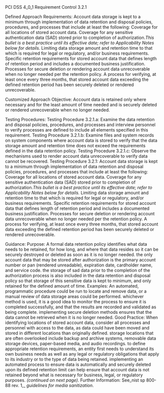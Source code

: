 PCI DSS 4_0_1 Requirement Control 3.2.1

Defined Approach Requirements:
Account data storage is kept to a minimum through implementation of data retention and disposal policies, procedures, and processes that include at least the following: Coverage for all locations of stored account data. Coverage for any sensitive authentication data (SAD) stored prior to completion of authorization._This bullet_ _is a best practice until its effective date; refer to_ _Applicability Notes below for details._ Limiting data storage amount and retention time to that which is required for legal or regulatory, and/or business requirements. Specific retention requirements for stored account data that defines length of retention period and includes a documented business justification. Processes for secure deletion or rendering account data unrecoverable when no longer needed per the retention policy. A process for verifying, at least once every three months, that stored account data exceeding the defined retention period has been securely deleted or rendered unrecoverable.

Customized Approach Objective:
Account data is retained only where necessary and for the least amount of time needed and is securely deleted or rendered unrecoverable when no longer needed.

Testing Procedures:
Testing Procedure 3.2.1.a: Examine the data retention and disposal policies, procedures, and processes and interview personnel to verify processes are defined to include all elements specified in this requirement.
Testing Procedure 3.2.1.b: Examine files and system records on system components where account data is stored to verify that the data storage amount and retention time does not exceed the requirements defined in the data retention policy.
Testing Procedure 3.2.1.c: Observe the mechanisms used to render account data unrecoverable to verify data cannot be recovered.
Testing Procedure 3.2.1: Account data storage is kept to a minimum through implementation of data retention and disposal policies, procedures, and processes that include at least the following: Coverage for all locations of stored account data. Coverage for any sensitive authentication data (SAD) stored prior to completion of authorization._This bullet_ _is a best practice until its effective date; refer to_ _Applicability Notes below for details._ Limiting data storage amount and retention time to that which is required for legal or regulatory, and/or business requirements. Specific retention requirements for stored account data that defines length of retention period and includes a documented business justification. Processes for secure deletion or rendering account data unrecoverable when no longer needed per the retention policy. A process for verifying, at least once every three months, that stored account data exceeding the defined retention period has been securely deleted or rendered unrecoverable.

Guidance:
Purpose: A formal data retention policy identifies what data needs to be retained, for how long, and where that data resides so it can be securely destroyed or deleted as soon as it is no longer needed. the only account data that may be stored after authorization is the primary account number or pan (rendered unreadable), expiration date, cardholder name, and service code. the storage of sad data prior to the completion of the authorization process is also included in the data retention and disposal policy so that storage of this sensitive data is kept to minimum, and only retained for the defined amount of time. Examples: An automated, programmatic procedure could be run to locate and remove data, or a manual review of data storage areas could be performed. whichever method is used, it is a good idea to monitor the process to ensure it is completed successfully, and that the results are recorded and validated as being complete. implementing secure deletion methods ensures that the data cannot be retrieved when it is no longer needed. Good Practice: When identifying locations of stored account data, consider all processes and personnel with access to the data, as data could have been moved and stored in different locations than originally defined. storage locations that are often overlooked include backup and archive systems, removable data storage devices, paper-based media, and audio recordings. to define appropriate retention requirements, an entity first needs to understand its own business needs as well as any legal or regulatory obligations that apply to its industry or to the type of data being retained. implementing an automated process to ensure data is automatically and securely deleted upon its defined retention limit can help ensure that account data is not retained beyond what is necessary for business, legal, or regulatory purposes. _(continued on next page)_. Further Information: See_nist sp 800-88 rev. 1,_ _guidelines for media_ _sanitization_.